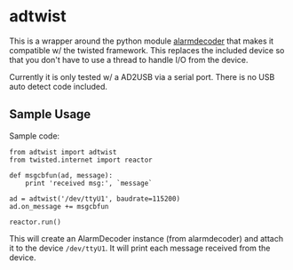 adtwist
=======

This is a wrapper around the python module
[alarmdecoder](https://github.com/nutechsoftware/alarmdecoder) that
makes it compatible w/ the twisted framework.  This replaces the
included device so that you don't have to use a thread to handle I/O
from the device.

Currently it is only tested w/ a AD2USB via a serial port.  There is
no USB auto detect code included.


Sample Usage
------------

Sample code:
```
from adtwist import adtwist
from twisted.internet import reactor

def msgcbfun(ad, message):
	print 'received msg:', `message`

ad = adtwist('/dev/ttyU1', baudrate=115200)
ad.on_message += msgcbfun

reactor.run()
```

This will create an AlarmDecoder instance (from alarmdecoder) and attach
it to the device `/dev/ttyU1`.  It will print each message received from
the device.

